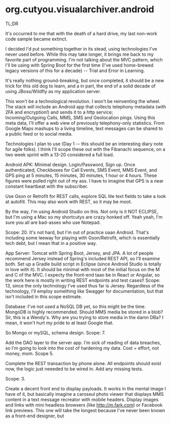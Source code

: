 # org.cutyou.visualarchiver.android
TL;DR

It's occurred to me that with the death of a hard drive, my last non-work code sample became extinct.

I decided I'd put something together in its stead, using technologies I've never used before.  While this
may take longer, it brings me back to my favorite part of programming.  I'm not talking about the MVC  pattern,
which I'll be using with Spring Boot for the first time (I've used home-brewed legacy versions of this for a decade)
-- Trial and Error in Learning.

It's really nothing ground-breaking, but once completed, it should be a new trick for this old dog to learn, and a 
in part, the end of a solid decade of using JBoss/Wildfly as my application server.

This won't be a technological revolution.  I won't be reinventing the wheel.  The stack will include an Android app 
that collects telephony metadata (with 2FA and encryption!) and sends it to a http service;  
Incoming/Outgoing Calls, MMS, SMS and Geolocation pings.  Using this meta data, I'll offer a web view of previously
telephony-only statistics.  From Google Maps mashups to a living timeline, text messages can be shared to a public feed
or to social media.

Technologies I plan to use (Day 1 -- this should be an interesting diary note for agile folks).  I think I'll scope these out 
with the Fibanachi sequence, on a two week sprint with a 13-20 considered a full load.

Android APK: Minimal design.  Login/Password, Sign up. Once authenticated, Checkboxes for Call Events, SMS Event, MMS Event, 
and GPS ping at 5 minutes, 15 minutes, 30 minutes, 1 hour or 4 hours.  These figures were pulled right out of my ass. I have to 
imagine that GPS is a near constant heartbeat with the subscriber. 

Use Gson or Retrofit for REST calls, explore SQL lite text fields to take a look at autofill.  This may also work with REST, so 
it may be moot.

By the way, I'm using Android Studio on this.  Not only is it NOT ECLIPSE, but I'm using a Mac so my shortcutys are crazy honked off.
Yeah yeah, I'm sure you all are bad-asses who use Notepad.

Scope: 20.  It's not hard, but I'm out of practice oaan Android. That's including some leeway for playing with Gson/Retrofit, which is 
essentially tech debt, but I mean that in a positive way.

App Server: Tomcat with Spring Boot, Jersey, and JPA. A lot of people recommend Jersey instead of Spring's included REST API, so I'll examine
both.  Set up a Gradle build script in Eclipse (since Android Studio is totally in love with it).  It should be minimal with most of the initial
focus on the M and C of the MVC. I expecty the front-end taao be in React or Angular, so the work here is mostly in writing REST endpoints and test cases!!
Scope: 13, since the only technology I've used thus far is Jersey.  Regardless of the technology, I'll employ something like Swagger for documentation, but
that isn't included in this scope estimate.

Database :I've not used a NoSQL DB yet, so this might be the time.  MongoDB is highly recommended.  Should MMS media be stored in a blob?  Sir, this
is a Wendy's.  Why are you trying to store media in the damn DBa? I mean, it won't hurt my pride to at least Google that.

So Mongo or mySQL, schema design.
Scope: 7.

Add the DAO layer to the server app.  I'm sick of reading of data breaches, so I'm going to look into the cost of hardening my data.  Cost = effort, not money,
mom.
Scope 5.

Complete the REST transaction by phone alone.  All endpoints should exist now, the logic just neeeded to be wired in.  Add any missing tests.

Scope: 3.

Create a decent front end to display payloads.  It works in the mental image I have of it, but basically imagine a caroseul photo viewer that displays MMS content
in a text message recreator with mobile headers.  Display images and links with mini headless browsers (like http://m.fark.com) or Facebook link previews.
This one will take the longest because I've never been known as a front-end designer, but 
